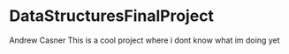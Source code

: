 # DataStructuresFinalProject
Andrew Casner
This is a cool project where i dont know what im doing yet
